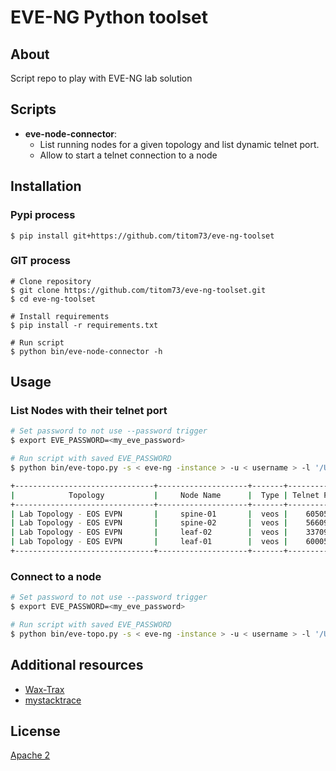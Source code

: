 # EVE-NG Python toolset

## About

Script repo to play with EVE-NG lab solution

## Scripts

- __eve-node-connector__:
  - List running nodes for a given topology and list dynamic telnet port.
  - Allow to start a telnet connection to a node

## Installation

### Pypi process

```shell
$ pip install git+https://github.com/titom73/eve-ng-toolset
```

### GIT process

```shell
# Clone repository
$ git clone https://github.com/titom73/eve-ng-toolset.git
$ cd eve-ng-toolset

# Install requirements
$ pip install -r requirements.txt

# Run script
$ python bin/eve-node-connector -h
```

## Usage

### List Nodes with their telnet port

```bash
# Set password to not use --password trigger
$ export EVE_PASSWORD=<my_eve_password>

# Run script with saved EVE_PASSWORD
$ python bin/eve-topo.py -s < eve-ng -instance > -u < username > -l '/Users/Customers/Lab Topology - EOS EVPN'

+-------------------------------+--------------------+-------+-------------+
|            Topology           |     Node Name      |  Type | Telnet Port |
+-------------------------------+--------------------+-------+-------------+
| Lab Topology - EOS EVPN       |     spine-01       |  veos |    60505    |
| Lab Topology - EOS EVPN       |     spine-02       |  veos |    56609    |
| Lab Topology - EOS EVPN       |     leaf-02        |  veos |    33709    |
| Lab Topology - EOS EVPN       |     leaf-01        |  veos |    60005    |
+-------------------------------+--------------------+-------+-------------+
```

### Connect to a node

```bash
# Set password to not use --password trigger
$ export EVE_PASSWORD=<my_eve_password>

# Run script with saved EVE_PASSWORD
$ python bin/eve-topo.py -s < eve-ng -instance > -u < username > -l '/Users/Customers/Lab Topology - EOS EVPN' -c spine-01
```

## Additional resources

- [Wax-Trax](https://github.com/Wax-Trax/beginner-scraps/blob/master/eve-nodes/eve-nodes.py)
- [mystacktrace](https://mystacktrace.com/2020/04/05/eve-ng-api/)

## License

[Apache 2](./LICENSE)
